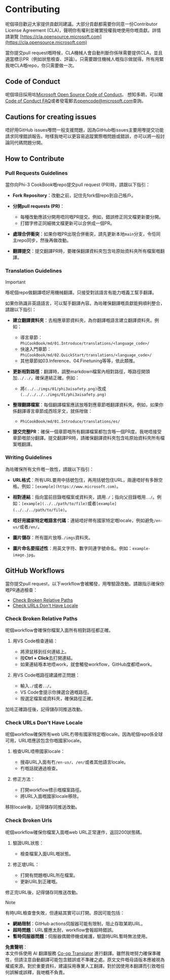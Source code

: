 <!--
CO_OP_TRANSLATOR_METADATA:
{
  "original_hash": "9f71f15fee9a73ecfcd4fd40efbe3070",
  "translation_date": "2025-05-08T04:53:00+00:00",
  "source_file": "CONTRIBUTING.md",
  "language_code": "hk"
}
-->
# Contributing

呢個項目歡迎大家提供貢獻同建議。大部分貢獻都需要你同意一份Contributor License Agreement (CLA)，聲明你有權利並確實授權我哋使用你嘅貢獻。詳情請瀏覽 [https://cla.opensource.microsoft.com](https://cla.opensource.microsoft.com)

當你提交pull request嘅時候，CLA機械人會自動判斷你係咪需要提供CLA，並且適當標示PR（例如狀態檢查、評論）。只需要跟住機械人嘅指示做就得。所有用緊我哋CLA嘅repo，你只需要做一次。

## Code of Conduct

呢個項目採用咗[Microsoft Open Source Code of Conduct](https://opensource.microsoft.com/codeofconduct/)。
想知多啲，可以睇[Code of Conduct FAQ](https://opensource.microsoft.com/codeofconduct/faq/)或者發電郵去[opencode@microsoft.com](mailto:opencode@microsoft.com)查詢。

## Cautions for creating issues

唔好用GitHub issues嚟問一般支援問題，因為GitHub嘅issues主要用嚟提交功能請求同埋錯誤報告。咁樣我哋可以更容易追蹤實際嘅問題或錯誤，亦可以將一般討論同代碼問題分開。

## How to Contribute

### Pull Requests Guidelines

當你向Phi-3 CookBook嘅repo提交pull request (PR)時，請跟以下指引：

- **Fork Repository**：改動之前，記住先fork個repo到自己帳戶。

- **分開pull requests (PR)**：
  - 每種改動應該分開用唔同嘅PR提交。例如，錯誤修正同文檔更新要分開。
  - 打錯字修正同細微文檔更新可以合併成一個PR。

- **處理合併衝突**：如果你嘅PR出現合併衝突，請先更新本地`main`分支，令佢同主repo同步，然後再做改動。

- **翻譯提交**：提交翻譯PR時，要確保翻譯資料夾包含咗原始資料夾所有檔案嘅翻譯。

### Translation Guidelines

> [!IMPORTANT]
>
> 喺呢個repo做翻譯唔好用機械翻譯。只接受對該語言有能力嘅義工幫手翻譯。

如果你熟識非英語語言，可以幫手翻譯內容。為咗確保翻譯嘅貢獻能夠順利整合，請跟以下指引：

- **建立翻譯資料夾**：去相應章節資料夾，為你翻譯嘅語言建立翻譯資料夾。例如：
  - 導言章節：`PhiCookBook/md/01.Introduce/translations/<language_code>/`
  - 快速入門章節：`PhiCookBook/md/02.QuickStart/translations/<language_code>/`
  - 其他章節如03.Inference、04.Finetuning等等，依此類推。

- **更新相對路徑**：翻譯時，調整markdown檔案內相對路徑，喺路徑開頭加`../../`，確保連結正確。例如：
  - 將`(../../imgs/01/phi3aisafety.png)`改成`(../../../../imgs/01/phi3aisafety.png)`

- **整理翻譯檔案**：每個翻譯檔案應該放喺對應章節嘅翻譯資料夾。例如，如果你係翻譯導言章節成西班牙文，就係咁做：
  - `PhiCookBook/md/01.Introduce/translations/es/`

- **提交完整PR**：確保一個章節嘅所有翻譯檔案都包含喺一個PR度。我哋唔接受章節嘅部分翻譯。提交翻譯PR時，請確保翻譯資料夾包含咗原始資料夾所有檔案嘅翻譯。

### Writing Guidelines

為咗確保所有文件嘅一致性，請跟以下指引：

- **URL格式**：所有URL要用中括號包住，再用括號包住URL，兩邊唔好有多餘空格。例如：`[example](https://www.microsoft.com)`。

- **相對連結**：指向當前目錄嘅檔案或資料夾，請用`./`；指向父目錄嘅用`../`。例如：`[example](../../path/to/file)`或者`[example](../../../path/to/file)`。

- **唔好用國家特定嘅語言代碼**：連結唔好帶有國家特定嘅locale，例如避免`/en-us/`或者`/en/`。

- **圖片儲存**：所有圖片放喺`./imgs`資料夾。

- **圖片命名要描述性**：用英文字符、數字同連字號命名。例如：`example-image.jpg`。

## GitHub Workflows

當你提交pull request，以下workflow會被觸發，用嚟驗證改動。請跟指示確保你嘅PR通過檢查：

- [Check Broken Relative Paths](../..)
- [Check URLs Don't Have Locale](../..)

### Check Broken Relative Paths

呢個workflow會確保你檔案入面所有相對路徑都正確。

1. 用VS Code檢查連結：
    - 將滑鼠移到任何連結上。
    - 按**Ctrl + Click**去打開連結。
    - 如果連結喺本地唔work，就會觸發workflow，GitHub度都唔work。

1. 用VS Code嘅路徑建議修正問題：
    - 輸入`./`或者`../`。
    - VS Code會提示你揀選合適嘅路徑。
    - 按選定檔案或資料夾，確保路徑正確。

加咗正確路徑後，記得儲存同推送改動。

### Check URLs Don't Have Locale

呢個workflow確保所有web URL冇帶有國家特定嘅locale。因為呢個repo係全球可用，URL唔應該包含你嘅國家locale。

1. 檢查URL唔帶國家locale：
    - 搜尋URL入面有冇`/en-us/`、`/en/`或者其他語言locale。
    - 冇嘅話就通過檢查。

1. 修正方法：
    - 打開workflow標示嘅檔案路徑。
    - 將URL入面嘅國家locale移除。

移除locale後，記得儲存同推送改動。

### Check Broken Urls

呢個workflow確保你檔案入面嘅web URL正常運作，返回200狀態碼。

1. 驗證URL狀態：
    - 檢查檔案入面URL嘅狀態。

2. 修正壞URL：
    - 打開有問題嘅URL所在檔案。
    - 更新URL到正確嘅。

修正完URL後，記得儲存同推送改動。

> [!NOTE]
>
> 有時URL檢查會失敗，但連結其實可以打開。原因可能包括：
>
> - **網絡限制**：GitHub actions伺服器可能有限制，阻止存取某啲URL。
> - **超時問題**：URL響應太耐，workflow會報超時錯誤。
> - **暫時伺服器問題**：伺服器偶爾停機或維護，驗證時URL暫時無法使用。

**免責聲明**：  
本文件係使用 AI 翻譯服務 [Co-op Translator](https://github.com/Azure/co-op-translator) 進行翻譯。雖然我哋努力確保準確性，但請注意自動翻譯可能包含錯誤或不準確之處。原文文件嘅母語版本應被視為權威來源。對於重要資料，建議採用專業人工翻譯。對於因使用本翻譯而引致嘅任何誤解或誤釋，我哋概不負責。